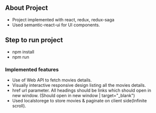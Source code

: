 ## About Project

- Project implemented with react, redux, redux-saga
- Used semantic-react-ui for UI components.

## Step to run project

- npm install 
- npm run


### Implemented features

- Use of Web API to fetch movies details. 
- Visually interactive responsive design listing all the movies details.
- href url parameter. All headings should be links which should open in new window. (Should open in new window | target="_blank")
- Used localstorege to store movies & paginate on client side(Infinite scroll).